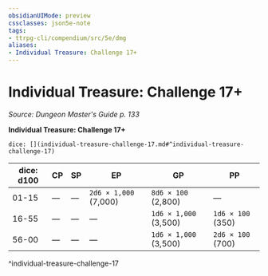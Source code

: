 ```yaml
---
obsidianUIMode: preview
cssclasses: json5e-note
tags:
- ttrpg-cli/compendium/src/5e/dmg
aliases:
- Individual Treasure: Challenge 17+
---
```

# Individual Treasure: Challenge 17+
*Source: Dungeon Master's Guide p. 133* 

**Individual Treasure: Challenge 17+**

`dice: [](individual-treasure-challenge-17.md#^individual-treasure-challenge-17)`

| dice: d100 | CP | SP | EP | GP | PP |
|------------|----|----|----|----|----|
| 01-15 | — | — | `2d6 × 1,000` (7,000) | `8d6 × 100` (2,800) | — |
| 16-55 | — | — | — | `1d6 × 1,000` (3,500) | `1d6 × 100` (350) |
| 56-00 | — | — | — | `1d6 × 1,000` (3,500) | `2d6 × 100` (700) |
^individual-treasure-challenge-17
